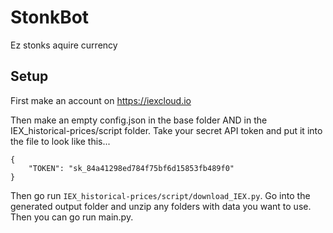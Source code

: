 # StonkBot
Ez stonks aquire currency

## Setup
First make an account on https://iexcloud.io

Then make an empty config.json in the base folder AND in the IEX_historical-prices/script folder. Take your secret API token and put it into the file to look like this...
```
{
    "TOKEN": "sk_84a41298ed784f75bf6d15853fb489f0"
}
```

Then go run ``IEX_historical-prices/script/download_IEX.py``.  Go into the generated output folder and unzip any folders with data you want to use.  Then you can go run main.py.
